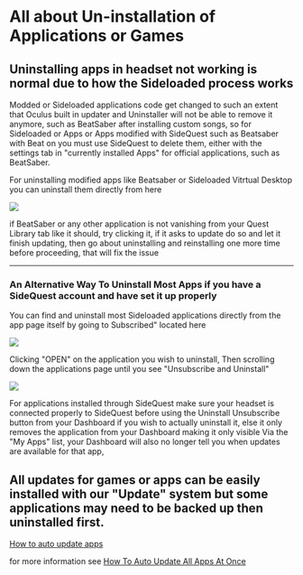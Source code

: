 # All about Un-installation of Applications or Games

## Uninstalling apps in headset not working is normal due to how the Sideloaded process works



Modded or Sideloaded applications code get changed to such an extent that Oculus built in updater and Uninstaller will not be able to remove it anymore, such as BeatSaber after installing custom songs, so for Sideloaded or Apps or Apps modified with SideQuest such as Beatsaber with Beat on you must use SideQuest to delete them, either with the settings tab in "currently installed Apps" for official applications, such as BeatSaber.

For uninstalling modified apps like Beatsaber or Sideloaded Vitrtual Desktop you can uninstall them directly from here

![](https://cdn.discordapp.com/attachments/615234075778875453/689217003877433386/Screenshot_1396.png)

if BeatSaber or any other application is not vanishing from your Quest Library tab like it should, try clicking it, if it asks to update do so and let it finish updating, then go about uninstalling and reinstalling one more time before proceeding, that will fix the issue

----------------------------------------------------------------------------------------------------------------------------

### An Alternative Way To Uninstall Most Apps if you have a SideQuest account and have set it up properly

You can find and uninstall most Sideloaded applications directly from the app page itself by going to Subscribed" located here

![](https://cdn.discordapp.com/attachments/615234075778875453/689219814836928552/Screenshot_1398.png)

Clicking "OPEN" on the application you wish to uninstall, Then scrolling down the applications page until you see "Unsubscribe and Uninstall"

![](https://cdn.discordapp.com/attachments/615234075778875453/689221206083240042/Screenshot_1399.png)

For applications installed through SideQuest make sure your headset is connected properly to SideQuest before using the Uninstall Unsubscribe button from your Dashboard if you wish to actually uninstall it, else it only removes the application from your Dashboard making it only visible Via the "My Apps" list, your Dashboard will also no longer tell you when updates are available for that app, 

## All updates for games or apps can be easily installed  with our "Update" system but some applications may need to be backed up then uninstalled first.
[How to auto update apps](https://github.com/the-expanse/SideQuest/wiki/How-to-Auto-Update-app's-and-mods)

for more information see [How To Auto Update All Apps At Once](https://github.com/the-expanse/SideQuest/wiki/How-to-Auto-Update-app's-and-mods)